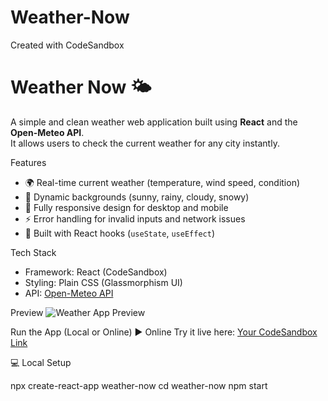 # Weather-Now
Created with CodeSandbox
# Weather Now 🌤️

A simple and clean weather web application built using **React** and the **Open-Meteo API**.  
It allows users to check the current weather for any city instantly.

 Features
- 🌍 Real-time current weather (temperature, wind speed, condition)
- 🎨 Dynamic backgrounds (sunny, rainy, cloudy, snowy)
- 📱 Fully responsive design for desktop and mobile
- ⚡ Error handling for invalid inputs and network issues
- 🧠 Built with React hooks (`useState`, `useEffect`)

 Tech Stack
- Framework: React (CodeSandbox)
- Styling: Plain CSS (Glassmorphism UI)
- API: [Open-Meteo API](https://open-meteo.com)

 Preview
![Weather App Preview](https://thumbs.dreamstime.com/z/weather-forecast-presentation-report-background-beautiful-clouds-aerial-view-aircraft-147712082.jpg)

 Run the App (Local or Online)
 ▶️ Online
Try it live here: [Your CodeSandbox Link](https://codesandbox.io/)

 💻 Local Setup

npx create-react-app weather-now
cd weather-now
npm start

